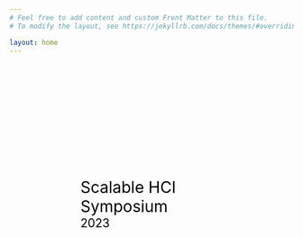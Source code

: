 ```yaml
---
# Feel free to add content and custom Front Matter to this file.
# To modify the layout, see https://jekyllrb.com/docs/themes/#overriding-theme-defaults

layout: home
---
```


<div class="image-container">
    <div class="text-container">
        <p class="line1">Scalable HCI Symposium</p>
        <p class="line2">2023</p>
    </div>
</div>

<style>
.image-container {
    position: relative;
    width: 100%;
    height: 500px; /* 根据你的图片和设计需求调整高度 */
    background-image: url('../assets/_RAY1729.jpg'); /* 根据你的图片路径调整 */
    background-size: cover;
    background-position: center;
}

.text-container {
    position: absolute;
    top: 50%;
    left: 50%;
    transform: translate(-50%, -50%);
    color: black; /* 根据你的设计需求调整文字颜色 */
}

.line1 {
    font-size: 2em;
    margin: 0;
}

.line2 {
    font-size: 1.5em;
    margin: 0;
}
</style>